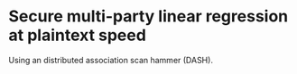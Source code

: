 # Secure multi-party linear regression at plaintext speed

Using an distributed association scan hammer (DASH).



